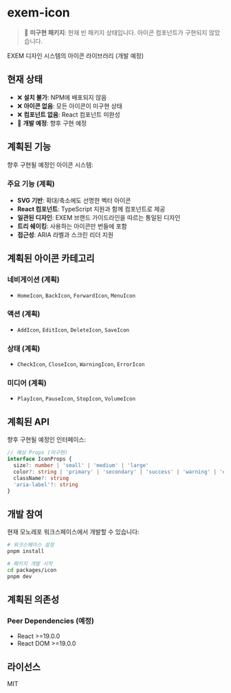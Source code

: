# exem-icon

> 🚧 **미구현 패키지**: 현재 빈 패키지 상태입니다. 아이콘 컴포넌트가 구현되지 않았습니다.

EXEM 디자인 시스템의 아이콘 라이브러리 (개발 예정)

## 현재 상태

- ❌ **설치 불가**: NPM에 배포되지 않음
- ❌ **아이콘 없음**: 모든 아이콘이 미구현 상태
- ❌ **컴포넌트 없음**: React 컴포넌트 미완성
- 🚧 **개발 예정**: 향후 구현 예정

## 계획된 기능

향후 구현될 예정인 아이콘 시스템:

### 주요 기능 (계획)
- **SVG 기반**: 확대/축소에도 선명한 벡터 아이콘
- **React 컴포넌트**: TypeScript 지원과 함께 컴포넌트로 제공
- **일관된 디자인**: EXEM 브랜드 가이드라인을 따르는 통일된 디자인
- **트리 쉐이킹**: 사용하는 아이콘만 번들에 포함
- **접근성**: ARIA 라벨과 스크린 리더 지원

## 계획된 아이콘 카테고리

### 네비게이션 (계획)
- `HomeIcon`, `BackIcon`, `ForwardIcon`, `MenuIcon`

### 액션 (계획)
- `AddIcon`, `EditIcon`, `DeleteIcon`, `SaveIcon`

### 상태 (계획)
- `CheckIcon`, `CloseIcon`, `WarningIcon`, `ErrorIcon`

### 미디어 (계획)
- `PlayIcon`, `PauseIcon`, `StopIcon`, `VolumeIcon`

## 계획된 API

향후 구현될 예정인 인터페이스:

```typescript
// 예상 Props (미구현)
interface IconProps {
  size?: number | 'small' | 'medium' | 'large'
  color?: string | 'primary' | 'secondary' | 'success' | 'warning' | 'error'
  className?: string
  'aria-label'?: string
}
```

## 개발 참여

현재 모노레포 워크스페이스에서 개발할 수 있습니다:

```bash
# 워크스페이스 설정
pnpm install

# 패키지 개발 시작
cd packages/icon
pnpm dev
```

## 계획된 의존성

### Peer Dependencies (예정)
- React >=19.0.0
- React DOM >=19.0.0

## 라이선스

MIT